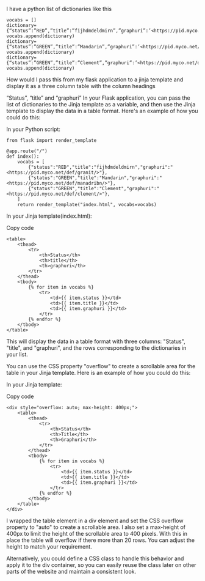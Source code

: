 I have a python list of dictionaries like this

```
vocabs = []
dictionary={“status”:”RED”,”title”:”fijhdmdeldmirn”,”graphuri”:’<https://pid.myco.net/def/granit/>’}
vocabs.append(dictionary)
dictionary={“status”:”GREEN”,”title”:”Mandarin”,”graphuri”:’<https://pid.myco.net/def/manadribn/>’}
vocabs.append(dictionary)
dictionary={“status”:”GREEN”,”title”:”Clement”,”graphuri”:’<https://pid.myco.net/def/clement/>’}
vocabs.append(dictionary)
```

How would I pass this from my flask application to a jinja template and display it as a three column table with the column headings

“Status”, “title” and “graphuri”
In your Flask application, you can pass the list of dictionaries to the Jinja template as a variable, and then use the Jinja template to display the data in a table format.
Here's an example of how you could do this:

In your Python script:


```
from flask import render_template

@app.route("/")
def index():
    vocabs = [
        {"status":"RED","title":"fijhdmdeldmirn","graphuri":"<https://pid.myco.net/def/granit/>"},
        {"status":"GREEN","title":"Mandarin","graphuri":"<https://pid.myco.net/def/manadribn/>"},
        {"status":"GREEN","title":"Clement","graphuri":"<https://pid.myco.net/def/clement/>"},
    ]
    return render_template("index.html", vocabs=vocabs)

```

In your Jinja template(index.html):

Copy code
```
<table>
    <thead>
        <tr>
            <th>Status</th>
            <th>title</th>
            <th>graphuri</th>
        </tr>
    </thead>
    <tbody>
        {% for item in vocabs %}
            <tr>
                <td>{{ item.status }}</td>
                <td>{{ item.title }}</td>
                <td>{{ item.graphuri }}</td>
            </tr>
        {% endfor %}
    </tbody>
</table>
```
This will display the data in a table format with three columns: "Status", "title", and "graphuri", and the rows corresponding to the dictionaries in your list.




You can use the CSS property "overflow" to create a scrollable area for the table in your Jinja template. Here is an example of how you could do this:

In your Jinja template:

Copy code
```
<div style="overflow: auto; max-height: 400px;">
    <table>
        <thead>
            <tr>
                <th>Status</th>
                <th>Title</th>
                <th>Graphuri</th>
            </tr>
        </thead>
        <tbody>
            {% for item in vocabs %}
                <tr>
                    <td>{{ item.status }}</td>
                    <td>{{ item.title }}</td>
                    <td>{{ item.graphuri }}</td>
                </tr>
            {% endfor %}
        </tbody>
    </table>
</div>
```
I wrapped the table element in a div element and set the CSS overflow property to "auto" to create a scrollable area. I also set a max-height of 400px to limit the height of the scrollable area to 400 pixels. With this in place the table will overflow if there more than 20 rows.
You can adjust the height to match your requirement.

Alternatively, you could define a CSS class to handle this behavior and apply it to the div container, so you can easily reuse the class later on other parts of the website and maintain a consistent look.







